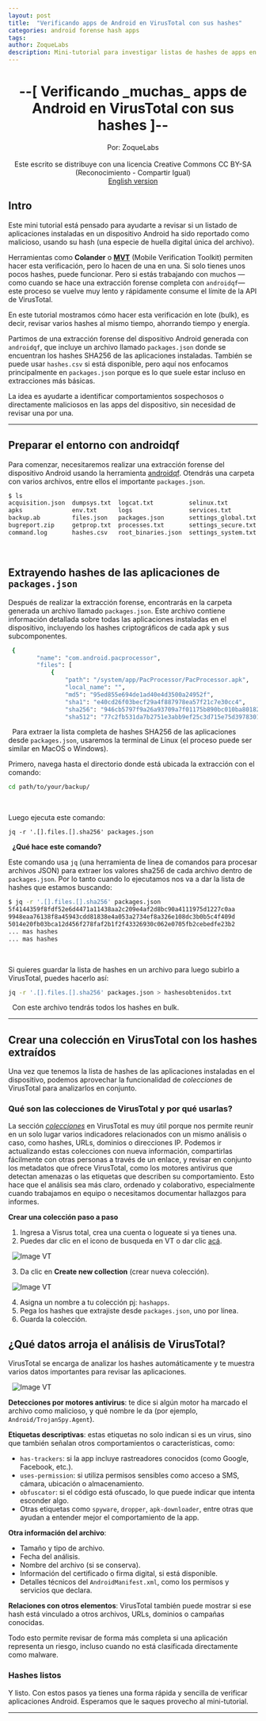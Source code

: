 ```yaml
---
layout: post
title:  "Verificando apps de Android en VirusTotal con sus hashes"
categories: android forense hash apps 
tags: 
author: ZoqueLabs
description: Mini-tutorial para investigar listas de hashes de apps en Virus Total
---
```


<div align=center>
<h1>--[ Verificando _muchas_ apps de Android en VirusTotal con sus hashes ]--</h1>
Por: ZoqueLabs
<br>
<br>
Este escrito se distribuye con una licencia Creative Commons CC BY-SA (Reconocimiento - Compartir Igual)
<br>
<a href="hhtp://">English version</a>
</div>


## Intro

Este mini tutorial está pensado para ayudarte a revisar si un listado de aplicaciones instaladas en un dispositivo Android ha sido reportado como malicioso, usando su hash (una especie de huella digital única del archivo).

Herramientas como **Colander** o **[MVT](https://docs.mvt.re/en/latest/)** (Mobile Verification Toolkit) permiten hacer esta verificación, pero lo hacen de una en una. Si solo tienes unos pocos hashes, puede funcionar. Pero si estás trabajando con muchos —como cuando se hace una extracción forense completa con `androidqf`— este proceso se vuelve muy lento y rápidamente consume el límite de la API de VirusTotal.

En este tutorial mostramos cómo hacer esta verificación en lote (bulk), es decir, revisar varios hashes al mismo tiempo, ahorrando tiempo y energía.

Partimos de una extracción forense del dispositivo Android generada con `androidqf`, que incluye un archivo llamado `packages.json` donde se encuentran los hashes SHA256 de las aplicaciones instaladas. También se puede usar `hashes.csv` si está disponible, pero aquí nos enfocamos principalmente en `packages.json` porque es lo que suele estar incluso en extracciones más básicas.

La idea es ayudarte a identificar comportamientos sospechosos o directamente maliciosos en las apps del dispositivo, sin necesidad de revisar una por una.

---

## Preparar el entorno con androidqf

Para comenzar, necesitaremos realizar una extracción forense del dispositivo Android usando la herramienta [androidqf](https://github.com/mvt-project/androidqf). Otendrás una carpeta con varios archivos, entre ellos el importante `packages.json`.

```bash
$ ls
acquisition.json  dumpsys.txt  logcat.txt          selinux.txt          tmp
apks              env.txt      logs                services.txt
backup.ab         files.json   packages.json       settings_global.txt
bugreport.zip     getprop.txt  processes.txt       settings_secure.txt
command.log       hashes.csv   root_binaries.json  settings_system.txt
```
&nbsp;


## Extrayendo hashes de las aplicaciones de `packages.json`

Después de realizar la extracción forense, encontrarás en la carpeta generada un archivo llamado `packages.json`. Este archivo contiene información detallada sobre todas las aplicaciones instaladas en el dispositivo, incluyendo los hashes criptográficos de cada apk y sus subcomponentes.

```bash
 {
        "name": "com.android.pacprocessor",
        "files": [
            {
                "path": "/system/app/PacProcessor/PacProcessor.apk",
                "local_name": "",
                "md5": "95ed855e694de1ad40e4d3500a24952f",
                "sha1": "e40cd26f03becf29a4f887978ea57f21c7e30cc4",
                "sha256": "946cb5797f9a26a93709a7f01175b890bc010ba80182f8847ede24a39c9b9660",
                "sha512": "77c2fb531da7b2751e3abb9ef25c3d715e75d3978301ee00b66edb3c171205fa97d7daa3fb21c2725aece9d7392b7a7ad90da58f1ea64520398ccebf0c3a6d67",
```
&nbsp;
Para extraer la lista completa de hashes SHA256 de las aplicaciones desde `packages.json`, usaremos la terminal de Linux (el proceso puede ser similar en MacOS o Windows).

Primero, navega hasta el directorio donde está ubicada la extracción con el comando:

```bash
cd path/to/your/backup/
```
&nbsp;

Luego ejecuta este comando:

```
jq -r '.[].files.[].sha256' packages.json
```
&nbsp;
**¿Qué hace este comando?**

Este comando usa `jq` (una herramienta de línea de comandos para procesar archivos JSON) para extraer los valores sha256 de cada archivo dentro de `packages.json`. Por lo tanto cuando lo ejecutamos nos va a dar la lista de hashes que estamos buscando: 

```bash
$ jq -r '.[].files.[].sha256' packages.json 
5f4144359f8fdf52e6d4471a11438aa2c209e4af2d8bc90a4111975d1227c0aa
9948eaa76138f8a45943cdd81838e4a053a2734ef8a326e108dc3b0b5c4f409d
5014e20fb03bca12d456f278faf2b1f2f43326930c062e0705fb2cebedfe23b2
... mas hashes
... mas hashes
```
&nbsp;

Si quieres guardar la lista de hashes en un archivo para luego subirlo a VirusTotal, puedes hacerlo así:
```bash
jq -r '.[].files.[].sha256' packages.json > hashesobtenidos.txt
```
&nbsp;
Con este archivo tendrás todos los hashes en bulk.

---

## Crear una colección en VirusTotal con los hashes extraídos

Una vez que tenemos la lista de hashes de las aplicaciones instaladas en el dispositivo, podemos aprovechar la funcionalidad de _colecciones_ de VirusTotal para analizarlos en conjunto.

### Qué son las colecciones de VirusTotal y por qué usarlas?

La sección [_colecciones_](https://blog.virustotal.com/2021/11/introducing-virustotal-collections.html) en VirusTotal es muy útil porque nos permite reunir en un solo lugar varios indicadores relacionados con un mismo análisis o caso, como hashes, URLs, dominios o direcciones IP. Podemos ir actualizando estas colecciones con nueva información, compartirlas fácilmente con otras personas a través de un enlace, y revisar en conjunto los metadatos que ofrece VirusTotal, como los motores antivirus que detectan amenazas o las etiquetas que describen su comportamiento. Esto hace que el análisis sea más claro, ordenado y colaborativo, especialmente cuando trabajamos en equipo o necesitamos documentar hallazgos para informes.

**Crear una colección paso a paso**

1. Ingresa a Visrus total, crea una cuenta o logueate si ya tienes una.
2. Puedes dar clic en el icono de busqueda en VT o dar clic [acá](https://www.virustotal.com/gui/collections).

&nbsp;
![Image VT](/assets/vt1.png)
&nbsp;

3. Da clic en **Create new collection** (crear nueva colección).

&nbsp;
![Image VT](/assets/vt2.png)
&nbsp;

4. Asigna un nombre a tu colección pj: `hashapps`.
5. Pega los hashes que extrajiste desde `packages.json`, uno por línea.
6. Guarda la colección.

## ¿Qué datos arroja el análisis de VirusTotal?

VirusTotal se encarga de analizar los hashes automáticamente y te muestra varios datos importantes para revisar las aplicaciones.

&nbsp;
![Image VT](/assets/vt3.png)
&nbsp;

**Detecciones por motores antivirus**: te dice si algún motor ha marcado el archivo como malicioso, y qué nombre le da (por ejemplo, `Android/TrojanSpy.Agent`).

**Etiquetas descriptivas**: estas etiquetas no solo indican si es un virus, sino que también señalan otros comportamientos o características, como:
  - `has-trackers`: si la app incluye rastreadores conocidos (como Google, Facebook, etc.).
  - `uses-permission`: si utiliza permisos sensibles como acceso a SMS, cámara, ubicación o almacenamiento.
  - `obfuscator`: si el código está ofuscado, lo que puede indicar que intenta esconder algo.
  - Otras etiquetas como `spyware`, `dropper`, `apk-downloader`, entre otras que ayudan a entender mejor el comportamiento de la app.

**Otra información del archivo**:
  - Tamaño y tipo de archivo.
  - Fecha del análisis.
  - Nombre del archivo (si se conserva).
  - Información del certificado o firma digital, si está disponible.
  - Detalles técnicos del `AndroidManifest.xml`, como los permisos y servicios que declara.

**Relaciones con otros elementos**: VirusTotal también puede mostrar si ese hash está vinculado a otros archivos, URLs, dominios o campañas conocidas.

Todo esto permite revisar de forma más completa si una aplicación representa un riesgo, incluso cuando no está clasificada directamente como malware.


### Hashes listos

Y listo. Con estos pasos ya tienes una forma rápida y sencilla de verificar aplicaciones Android. Esperamos que le saques provecho al mini-tutorial. 


---




